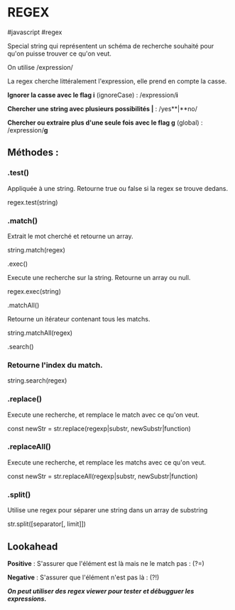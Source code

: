 # REGEX

#javascript #regex

Special string qui représentent un schéma de recherche souhaité pour qu'on puisse trouver ce qu'on veut.

On utilise /expression/

La regex cherche littéralement l'expression, elle prend en compte la casse.

 **Ignorer la casse avec le flag i** (ignoreCase) : /expression/**i**

**Chercher une string avec plusieurs possibilités |** : /yes**|**no/

**Chercher ou extraire plus d'une seule fois avec le flag g** (global) : /expression/**g**


## Méthodes :

### .test()

Appliquée à une string. Retourne true ou false si la regex se trouve dedans.

regex.test(string)

### .match()

Extrait le mot cherché et retourne un array.

string.match(regex)

.exec()

Execute une recherche sur la string. Retourne un array ou null.

regex.exec(string)

.matchAll()

Retourne un itérateur contenant tous les matchs.

string.matchAll(regex)

.search()

### Retourne l'index du match.

string.search(regex)

### .replace()

Execute une recherche, et remplace le match avec ce qu'on veut.

const newStr = str.replace(regexp|substr, newSubstr|function)

### .replaceAll()

Execute une recherche, et remplace les matchs avec ce qu'on veut.

const newStr = str.replaceAll(regexp|substr, newSubstr|function)

### .split()

Utilise une regex pour séparer une string dans un array de substring

str.split([separator[, limit]])

## Lookahead

**Positive** : S'assurer que l'élément est là mais ne le match pas : (?=)

**Negative** : S'assurer que l'élément n'est pas là : (?!)

***On peut utiliser des regex viewer pour tester et débugguer les expressions.***